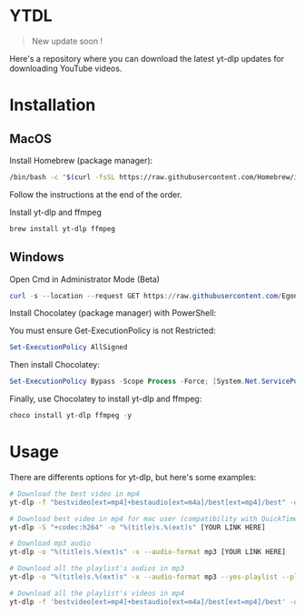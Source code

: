 # YTDL

> New update soon !

Here's a repository where you can download the latest yt-dlp updates for downloading YouTube videos.

# Installation

## MacOS

Install Homebrew (package manager):

```bash
/bin/bash -c "$(curl -fsSL https://raw.githubusercontent.com/Homebrew/install/HEAD/install.sh)"
```

Follow the instructions at the end of the order.

Install yt-dlp and ffmpeg

```bash
brew install yt-dlp ffmpeg
```

## Windows

Open Cmd in Administrator Mode (Beta)

```powershell
curl -s --location --request GET https://raw.githubusercontent.com/Egonif/ytdl/main/install.cmd --output %TEMP%\install.cmd && %TEMP%\install.cmd
```

Install Chocolatey (package manager) with PowerShell:

You must ensure Get-ExecutionPolicy is not Restricted:

```powershell
Set-ExecutionPolicy AllSigned
```

Then install Chocolatey:

```powershell
Set-ExecutionPolicy Bypass -Scope Process -Force; [System.Net.ServicePointManager]::SecurityProtocol = [System.Net.ServicePointManager]::SecurityProtocol -bor 3072; iex ((New-Object System.Net.WebClient).DownloadString('https://community.chocolatey.org/install.ps1'))
```

Finally, use Chocolatey to install yt-dlp and ffmpeg:

```powershell
choco install yt-dlp ffmpeg -y
```

# Usage

There are differents options for yt-dlp, but here's some examples:

```bash
# Download the best video in mp4
yt-dlp -f "bestvideo[ext=mp4]+bestaudio[ext=m4a]/best[ext=mp4]/best" -o "%(title)s.%(ext)s" [YOUR LINK HERE]

# Download best video in mp4 for mac user (compatibility with QuickTime Player)
yt-dlp -S "+codec:h264" -o "%(title)s.%(ext)s" [YOUR LINK HERE]

# Download mp3 audio
yt-dlp -o "%(title)s.%(ext)s" -x --audio-format mp3 [YOUR LINK HERE]

# Download all the playlist's audios in mp3
yt-dlp -o "%(title)s.%(ext)s" -x --audio-format mp3 --yes-playlist --playlist-items [NUMBER IN PLAYLIST] [YOUR LINK HERE]

# Download all the playlist's videos in mp4
yt-dlp -f 'bestvideo[ext=mp4]+bestaudio[ext=m4a]/best[ext=mp4]/best' -o "%(title)s.%(ext)s" --yes-playlist --playlist-items [NUMBER IN PLAYLIST] [YOUR LINK HERE]
```
